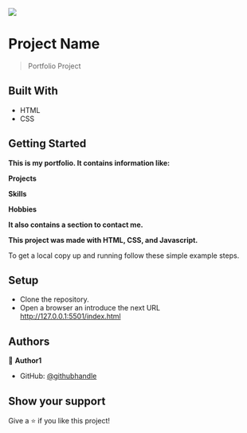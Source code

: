 ![](https://img.shields.io/badge/Microverse-blueviolet)

# Project Name

> Portfolio Project


## Built With

- HTML
- CSS


## Getting Started

**This is my portfolio. It contains information like:**

**Projects**

**Skills**

**Hobbies**

**It also contains a section to contact me.**

**This project was made with HTML, CSS, and Javascript.**

To get a local copy up and running follow these simple example steps.


## Setup

- Clone the repository.
- Open a browser an introduce the next URL http://127.0.0.1:5501/index.html

## Authors

👤 **Author1**

- GitHub: [@githubhandle](https://github.com/Santiago220991)


## Show your support

Give a ⭐️ if you like this project!
